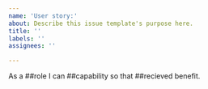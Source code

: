 ```yaml
---
name: 'User story:'
about: Describe this issue template's purpose here.
title: ''
labels: ''
assignees: ''

---
```


As a ##role I can ##capability so that ##recieved benefit.
